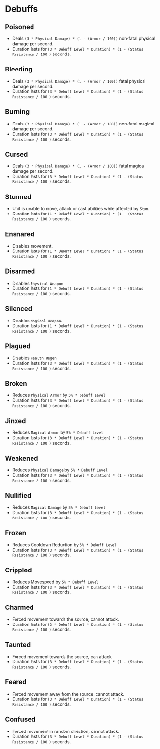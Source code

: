 # Debuffs

## Poisoned

- Deals `(3 * Physical Damage) * (1 - (Armor / 100))` non-fatal physical damage per second.
- Duration lasts for `(3 * Debuff Level * Duration) * (1 - (Status Resistance / 100))` seconds.

## Bleeding

- Deals `(3 * Physical Damage) * (1 - (Armor / 100))` fatal physical damage per second.
- Duration lasts for `(3 * Debuff Level * Duration) * (1 - (Status Resistance / 100))` seconds.

## Burning

- Deals `(3 * Physical Damage) * (1 - (Armor / 100))` non-fatal magical damage per second.
- Duration lasts for `(3 * Debuff Level * Duration) * (1 - (Status Resistance / 100))` seconds.

## Cursed

- Deals `(3 * Physical Damage) * (1 - (Armor / 100))` fatal magical damage per second.
- Duration lasts for `(3 * Debuff Level * Duration) * (1 - (Status Resistance / 100))` seconds.

## Stunned

- Unit is unable to move, attack or cast abilities while affected by `Stun`.
- Duration lasts for `(1 * Debuff Level * Duration) * (1 - (Status Resistance / 100))` seconds.

## Ensnared

- Disables movement.
- Duration lasts for `(1 * Debuff Level * Duration) * (1 - (Status Resistance / 100))` seconds.

## Disarmed

- Disables `Physical Weapon`
- Duration lasts for `(1 * Debuff Level * Duration) * (1 - (Status Resistance / 100))` seconds.

## Silenced

- Disables `Magical Weapon`.
- Duration lasts for `(1 * Debuff Level * Duration) * (1 - (Status Resistance / 100))` seconds.

## Plagued

- Disables `Health Regen`
- Duration lasts for `(3 * Debuff Level * Duration) * (1 - (Status Resistance / 100))` seconds.

## Broken

- Reduces `Physical Armor` by `5% * Debuff Level`
- Duration lasts for `(3 * Debuff Level * Duration) * (1 - (Status Resistance / 100))` seconds.

## Jinxed

- Reduces `Magical Armor` by `5% * Debuff Level`
- Duration lasts for `(3 * Debuff Level * Duration) * (1 - (Status Resistance / 100))` seconds.

## Weakened

- Reduces `Physical Damage` by `5% * Debuff Level`
- Duration lasts for `(3 * Debuff Level * Duration) * (1 - (Status Resistance / 100))` seconds.

## Nullified

- Reduces `Magical Damage` by `5% * Debuff Level`
- Duration lasts for `(3 * Debuff Level * Duration) * (1 - (Status Resistance / 100))` seconds.

## Frozen

- Reduces Cooldown Reduction by `5% * Debuff Level`
- Duration lasts for `(3 * Debuff Level * Duration) * (1 - (Status Resistance / 100))` seconds.

## Crippled

- Reduces Movespeed by `5% * Debuff Level`
- Duration lasts for `(3 * Debuff Level * Duration) * (1 - (Status Resistance / 100))` seconds.

## Charmed

- Forced movement towards the source, cannot attack.
- Duration lasts for `(3 * Debuff Level * Duration) * (1 - (Status Resistance / 100))` seconds.

## Taunted

- Forced movement towards the source, can attack.
- Duration lasts for `(3 * Debuff Level * Duration) * (1 - (Status Resistance / 100))` seconds.

## Feared

- Forced movement away from the source, cannot attack.
- Duration lasts for `(3 * Debuff Level * Duration) * (1 - (Status Resistance / 100))` seconds.

## Confused

- Forced movement in random direction, cannot attack.
- Duration lasts for `(3 * Debuff Level * Duration) * (1 - (Status Resistance / 100))` seconds.
